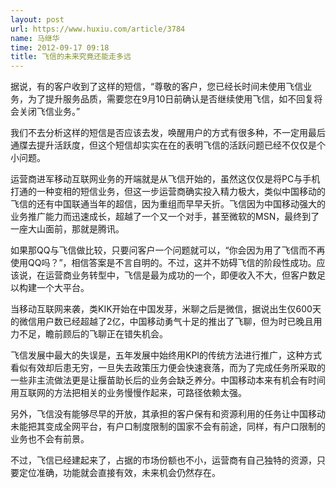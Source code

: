 ```yaml
---
layout: post
url: https://www.huxiu.com/article/3784
name: 马继华
time: 2012-09-17 09:18
title: 飞信的未来究竟还能走多远
---
```

据说，有的客户收到了这样的短信，“尊敬的客户，您已经长时间未使用飞信业务，为了提升服务品质，需要您在9月10日前确认是否继续使用飞信，如不回复将会关闭飞信业务。”

我们不去分析这样的短信是否应该去发，唤醒用户的方式有很多种，不一定用最后通牒去提升活跃度，但这个短信却实实在在的表明飞信的活跃问题已经不仅仅是个小问题。

运营商进军移动互联网业务的开端就是从飞信开始的，虽然这仅仅是将PC与手机打通的一种变相的短信业务，但这一步运营商确实投入精力极大，类似中国移动的飞信的还有中国联通当年的超信，因为重组而早早夭折。飞信因为中国移动强大的业务推广能力而迅速成长，超越了一个又一个对手，甚至微软的MSN，最终到了一座大山面前，那就是腾讯。

如果那QQ与飞信做比较，只要问客户一个问题就可以，“你会因为用了飞信而不再使用QQ吗？”，相信答案是不言自明的。不过，这并不妨碍飞信的阶段性成功。应该说，在运营商业务转型中，飞信是最为成功的一个，即便收入不大，但客户数足以构建一个大平台。

当移动互联网来袭，类KIK开始在中国发芽，米聊之后是微信，据说出生仅600天的微信用户数已经超越了2亿，中国移动勇气十足的推出了飞聊，但为时已晚且用力不足，瞻前顾后的飞聊正在错失机会。

飞信发展中最大的失误是，五年发展中始终用KPI的传统方法进行推广，这种方式看似有效却后患无穷，一旦失去政策压力便会快速衰落，而为了完成任务所采取的一些非主流做法更是让揠苗助长后的业务会缺乏养分。中国移动本来有机会有时间用互联网的方法把相关的业务慢慢作起来，可路径依赖太强。

另外，飞信没有能够尽早的开放，其承担的客户保有和资源利用的任务让中国移动未能把其变成全网平台，有户口制度限制的国家不会有前途，同样，有户口限制的业务也不会有前景。

不过，飞信已经建起来了，占据的市场份额也不小，运营商有自己独特的资源，只要定位准确，功能就会直接有效，未来机会仍然存在。

